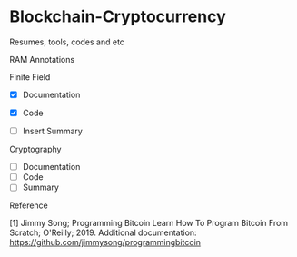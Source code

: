 # Blockchain-Cryptocurrency
Resumes, tools, codes and etc

RAM Annotations

Finite Field
- [x] Documentation
- [x] Code
- [ ] Insert Summary


Cryptography

-[ ] Documentation
-[ ] Code
-[ ] Summary

Reference

[1] Jimmy Song; Programming Bitcoin Learn How To Program Bitcoin From Scratch; O'Reilly; 2019. Additional documentation:  https://github.com/jimmysong/programmingbitcoin
